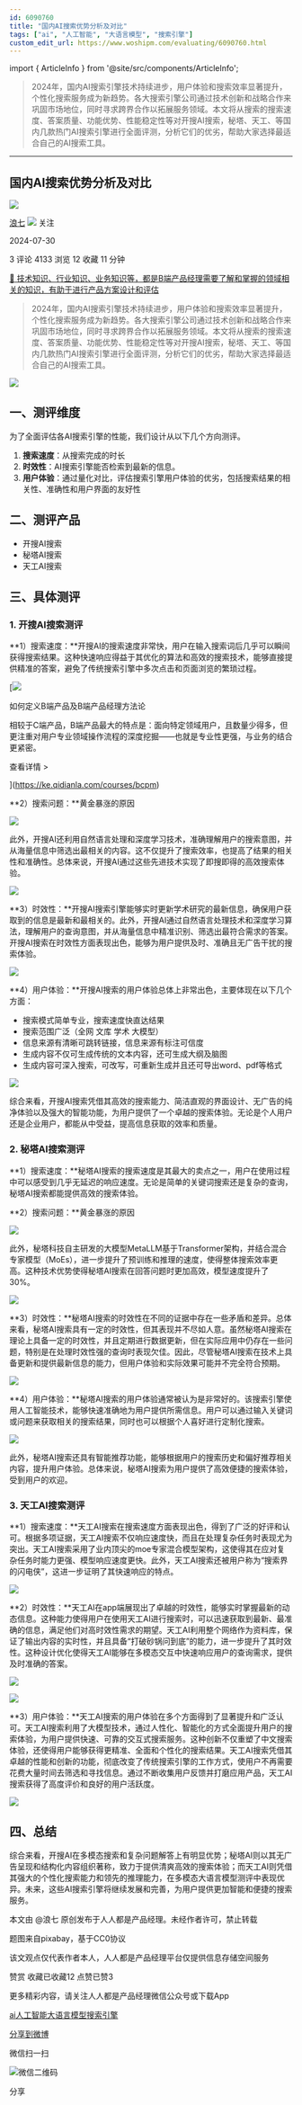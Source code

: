 ```yaml
---
id: 6090760
title: "国内AI搜索优势分析及对比"
tags: ["ai", "人工智能", "大语言模型", "搜索引擎"]
custom_edit_url: https://www.woshipm.com/evaluating/6090760.html
---
```

import { ArticleInfo } from '@site/src/components/ArticleInfo';

<ArticleInfo
    author="浪七"
    authorLink="https://www.woshipm.com/u/1591054"
    published="2024-07-30"
    views={4133}
    comments={3}
    collects={12}
/>

> 2024年，国内AI搜索引擎技术持续进步，用户体验和搜索效率显著提升，个性化搜索服务成为新趋势。各大搜索引擎公司通过技术创新和战略合作来巩固市场地位，同时寻求跨界合作以拓展服务领域。本文将从搜索的搜索速度、答案质量、功能优势、性能稳定性等对开搜AI搜索，秘塔、天工、等国内几款热门AI搜索引擎进行全面评测，分析它们的优劣，帮助大家选择最适合自己的AI搜索工具。

---

## 国内AI搜索优势分析及对比

[![](https://static.woshipm.com/view/woshipm_api_def_20240728230027_5931.jpg?imageView2/1/w/72/h/72/q/100)](https://www.woshipm.com/u/1591054)

[浪七](https://www.woshipm.com/u/1591054) ![](https://static.woshipm.com/tag/1101_1@2x.png) 关注

2024-07-30

3 评论 4133 浏览 12 收藏 11 分钟

[🔗 技术知识、行业知识、业务知识等，都是B端产品经理需要了解和掌握的领域相关的知识，有助于进行产品方案设计和评估](https://ke.qidianla.com/courses/bcpm)

> 2024年，国内AI搜索引擎技术持续进步，用户体验和搜索效率显著提升，个性化搜索服务成为新趋势。各大搜索引擎公司通过技术创新和战略合作来巩固市场地位，同时寻求跨界合作以拓展服务领域。本文将从搜索的搜索速度、答案质量、功能优势、性能稳定性等对开搜AI搜索，秘塔、天工、等国内几款热门AI搜索引擎进行全面评测，分析它们的优劣，帮助大家选择最适合自己的AI搜索工具。

![](https://image.woshipm.com/2024/02/05/88769dd6-c40a-11ee-9e19-00163e142b65.png)

## 一、测评维度

为了全面评估各AI搜索引擎的性能，我们设计从以下几个方向测评。

1.  **搜索速度**：从搜索完成的时长
2.  **时效性**：AI搜索引擎能否检索到最新的信息。
3.  **用户体验**：通过量化对比，评估搜索引擎用户体验的优劣，包括搜索结果的相关性、准确性和用户界面的友好性

## 二、测评产品

*   开搜AI搜索
*   秘塔AI搜索
*   天工AI搜索

## 三、具体测评

### 1\. 开搜AI搜索测评

**1）搜索速度：**开搜AI的搜索速度非常快，用户在输入搜索词后几乎可以瞬间获得搜索结果。这种快速响应得益于其优化的算法和高效的搜索技术，能够直接提供精准的答案，避免了传统搜索引擎中多次点击和页面浏览的繁琐过程。

[![](https://image.woshipm.com/2023/08/02/72b77e4e-30e3-11ee-88e7-00163e0b5ff3.png)

如何定义B端产品及B端产品经理方法论

相较于C端产品，B端产品最大的特点是：面向特定领域用户，且数量少得多，但更注重对用户专业领域操作流程的深度挖掘——也就是专业性更强，与业务的结合更紧密。

查看详情 >

](https://ke.qidianla.com/courses/bcpm)

**2）搜索问题：**黄金暴涨的原因

![](https://image.woshipm.com/2024/07/29/85c30600-4d95-11ef-ab7e-00163e0b5ff3.png)

此外，开搜AI还利用自然语言处理和深度学习技术，准确理解用户的搜索意图，并从海量信息中筛选出最相关的内容。这不仅提升了搜索效率，也提高了结果的相关性和准确性。总体来说，开搜AI通过这些先进技术实现了即搜即得的高效搜索体验。

![](https://image.woshipm.com/2024/07/29/980ab998-4d95-11ef-9703-00163e0b5ff3.png)

**3）时效性：**开搜AI搜索引擎能够实时更新学术研究的最新信息，确保用户获取到的信息是最新和最相关的。此外，开搜AI通过自然语言处理技术和深度学习算法，理解用户的查询意图，并从海量信息中精准识别、筛选出最符合需求的答案。开搜AI搜索在时效性方面表现出色，能够为用户提供及时、准确且无广告干扰的搜索体验。

![](https://image.woshipm.com/2024/07/29/a35ebec0-4d95-11ef-ab7e-00163e0b5ff3.png)

**4）用户体验：**开搜AI搜索的用户体验总体上非常出色，主要体现在以下几个方面：

*   搜索模式简单专业，搜索速度快直达结果
*   搜索范围广泛（全网 文库 学术 大模型）
*   信息来源有清晰可跳转链接，信息来源有标注可信度
*   生成内容不仅可生成传统的文本内容，还可生成大纲及脑图
*   生成内容可深入搜索，可改写，可重新生成并且还可导出word、pdf等格式

![](https://image.woshipm.com/2024/07/29/be650d32-4d95-11ef-a653-00163e0b5ff3.png)

综合来看，开搜AI搜索凭借其高效的搜索能力、简洁直观的界面设计、无广告的纯净体验以及强大的智能功能，为用户提供了一个卓越的搜索体验。无论是个人用户还是企业用户，都能从中受益，提高信息获取的效率和质量。

### 2\. 秘塔AI搜索测评

**1）搜索速度：**秘塔AI搜索的搜索速度是其最大的卖点之一，用户在使用过程中可以感受到几乎无延迟的响应速度。无论是简单的关键词搜索还是复杂的查询，秘塔AI搜索都能提供高效的搜索体验。

**2）搜索问题：**黄金暴涨的原因

![](https://image.woshipm.com/2024/07/29/d7648e02-4d95-11ef-9703-00163e0b5ff3.png)

此外，秘塔科技自主研发的大模型MetaLLM基于Transformer架构，并结合混合专家模型（MoEs），进一步提升了预训练和推理的速度，使得整体搜索效率更高。这种技术优势使得秘塔AI搜索在回答问题时更加高效，模型速度提升了30%。

![](https://image.woshipm.com/2024/07/29/ea96e1a0-4d95-11ef-ab7e-00163e0b5ff3.png)

**3）时效性：**秘塔AI搜索的时效性在不同的证据中存在一些矛盾和差异。总体来看，秘塔AI搜索具有一定的时效性，但其表现并不尽如人意。虽然秘塔AI搜索在理论上具备一定的时效性，并且定期进行数据更新，但在实际应用中仍存在一些问题，特别是在处理时效性强的查询时表现欠佳。因此，尽管秘塔AI搜索在技术上具备更新和提供最新信息的能力，但用户体验和实际效果可能并不完全符合预期。

![](https://image.woshipm.com/2024/07/29/1a138208-4d96-11ef-ab7e-00163e0b5ff3.jpg)

**4）用户体验：**秘塔AI搜索的用户体验通常被认为是非常好的。该搜索引擎使用人工智能技术，能够快速准确地为用户提供所需信息。用户可以通过输入关键词或问题来获取相关的搜索结果，同时也可以根据个人喜好进行定制化搜索。

![](https://image.woshipm.com/2024/07/29/118c02ae-4d96-11ef-84b5-00163e0b5ff3.png)

此外，秘塔AI搜索还具有智能推荐功能，能够根据用户的搜索历史和偏好推荐相关内容，提升用户体验。总体来说，秘塔AI搜索为用户提供了高效便捷的搜索体验，受到用户的欢迎。

### 3\. 天工AI搜索测评

**1）搜索速度：**天工AI搜索在搜索速度方面表现出色，得到了广泛的好评和认可。根据多项证据，天工AI搜索不仅响应速度快，而且在处理复杂任务时表现尤为突出。天工AI搜索采用了业内顶尖的moe专家混合模型架构，这使得其在应对复杂任务时能力更强、模型响应速度更快。此外，天工AI搜索还被用户称为“搜索界的闪电侠”，这进一步证明了其快速响应的特点。

![](https://image.woshipm.com/2024/07/29/49a866fa-4d96-11ef-a653-00163e0b5ff3.jpg)

**2）时效性：**天工AI在app端展现出了卓越的时效性，能够实时掌握最新的动态信息。这种能力使得用户在使用天工AI进行搜索时，可以迅速获取到最新、最准确的信息，满足他们对高时效性需求的期望。天工AI利用整个网络作为资料库，保证了输出内容的实时性，并且具备“打破砂锅问到底”的能力，进一步提升了其时效性。这种设计优化使得天工AI能够在多模态交互中快速响应用户的查询需求，提供及时准确的答案。

![](https://image.woshipm.com/2024/07/29/5177f5e4-4d96-11ef-b783-00163e0b5ff3.png)

![](https://image.woshipm.com/2024/07/29/58565e1e-4d96-11ef-ab7e-00163e0b5ff3.jpg)

**3）用户体验：**天工AI搜索的用户体验在多个方面得到了显著提升和广泛认可。天工AI搜索利用了大模型技术，通过人性化、智能化的方式全面提升用户的搜索体验，为用户提供快速、可靠的交互式搜索服务。这种创新不仅重塑了中文搜索体验，还使得用户能够获得更精准、全面和个性化的搜索结果。天工AI搜索凭借其卓越的性能和创新的功能，彻底改变了传统搜索引擎的工作方式，使用户不再需要花费大量时间去筛选和寻找信息。通过不断收集用户反馈并打磨应用产品，天工AI搜索获得了高度评价和良好的用户活跃度。

![](https://image.woshipm.com/2024/07/29/6c0dfa98-4d96-11ef-a653-00163e0b5ff3.jpg)

## 四、总结

综合来看，开搜AI在多模态搜索和复杂问题解答上有明显优势；秘塔AI则以其无广告呈现和结构化内容组织著称，致力于提供清爽高效的搜索体验；而天工AI则凭借其强大的个性化搜索能力和领先的推理能力，在多模态大语言模型测评中表现优异。未来，这些AI搜索引擎将继续发展和完善，为用户提供更加智能和便捷的搜索服务。

本文由 @浪七 原创发布于人人都是产品经理。未经作者许可，禁止转载

题图来自pixabay，基于CC0协议

该文观点仅代表作者本人，人人都是产品经理平台仅提供信息存储空间服务

赞赏 收藏已收藏12 点赞已赞3

更多精彩内容，请关注人人都是产品经理微信公众号或下载App

[ai](https://www.woshipm.com/tag/ai)[人工智能](https://www.woshipm.com/tag/%e4%ba%ba%e5%b7%a5%e6%99%ba%e8%83%bd)[大语言模型](https://www.woshipm.com/tag/%e5%a4%a7%e8%af%ad%e8%a8%80%e6%a8%a1%e5%9e%8b)[搜索引擎](https://www.woshipm.com/tag/%e6%90%9c%e7%b4%a2%e5%bc%95%e6%93%8e)

[分享到微博](https://service.weibo.com/share/share.php?appkey=2775287854&title=国内AI搜索优势分析及对比&url=https://www.woshipm.com/evaluating/6090760.html&pic=https://image.woshipm.com/2024/02/05/88769dd6-c40a-11ee-9e19-00163e142b65.png)

微信扫一扫

![微信二维码](https://api.pwmqr.com/qrcode/create/?url=https://www.woshipm.com/evaluating/6090760.html)

分享